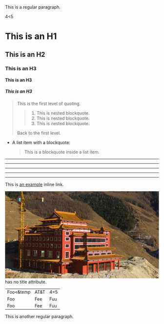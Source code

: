 This is a regular paragraph.

4<5

# This is an H1
## This is an H2 ##

### This is an H3 ######

#### This is an H3 ####
##### This is an H3 ####

> This is the first level of quoting.
>
> > 1. This is nested blockquote.
> > 1. This is nested blockquote.
> > 1. This is nested blockquote.
> 
> Back to the first level.

*   A list item with a blockquote:

    > This is a blockquote
    > inside a list item.

* * *

***

*****

- - -

---------------------------------------

This is [an example](http://example.com/ "Title") inline link.

![my image](../static/img/suixi.jpg) has no title attribute.

[me]: url/to/image  "Optional title attribute"

<table>
    <tr>
        <td>Foo&lt&amp;temp</td>
        <td>AT&T</td>
        <td>4<5</td>
    </tr>
    <tr>
        <td>Foo</td>
        <td>Fee</td>
        <td>Fuu</td>
    </tr>
    <tr>
        <td>Foo</td>
        <td>Fee</td>
        <td>Fuu</td>
    </tr>
</table>

This is another regular paragraph.